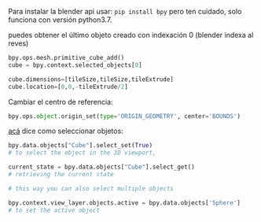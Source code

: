 Para instalar la blender api usar: `pip install bpy` pero ten cuidado, solo funciona con versión python3.7.

puedes obtener el último objeto creado con indexación 0 (blender indexa al reves)
``` python 
bpy.ops.mesh.primitive_cube_add()
cube = bpy.context.selected_objects[0]
```
``` python 
cube.dimensions=[tileSize,tileSize,tileExtrude]
cube.location=[0,0,-tileExtrude/2]
```

Cambiar el centro de referencia:
``` python 
bpy.ops.object.origin_set(type='ORIGIN_GEOMETRY', center='BOUNDS')
```

[acá](https://blender.stackexchange.com/a/38626/65865) dice como seleccionar objetos:
``` python
bpy.data.objects["Cube"].select_set(True)
# to select the object in the 3D viewport,

current_state = bpy.data.objects["Cube"].select_get()
# retrieving the current state

# this way you can also select multiple objects

bpy.context.view_layer.objects.active = bpy.data.objects['Sphere']
# to set the active object
```
